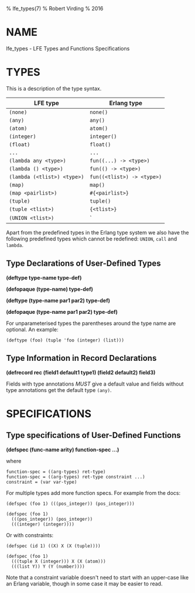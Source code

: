 % lfe_types(7)
% Robert Virding
% 2016

# NAME

lfe_types - LFE Types and Functions Specifications

# TYPES

This is a description of the type syntax.


  | LFE type                     | Erlang type                  |
  |------------------------------|------------------------------|
  | `(none)`                       | `none()`                       |
  | `(any)`                        | `any()`                        |
  | `(atom)`                       | `atom()`                       |
  | `(integer)`                    | `integer()`                    |
  | `(float)`                      | `float()`                      |
  | `...`                          | `...`                          |
  | `(lambda any <type>)`          | `fun((...) -> <type>)`         |
  | `(lambda () <type>)`           | `fun(() -> <type>)`            |
  | `(lambda (<tlist>) <type>)`    | `fun((<tlist>) -> <type>)`     |
  | `(map)`                        | `map()`                        |
  | `(map <pairlist>)`             | `#{<pairlist>}`                |
  | `(tuple)`                      | `tuple()`                      |
  | `(tuple <tlist>)`              | `{<tlist>}`                    |
  | `(UNION <tlist>)`              | `<type> | <type>`              |

Apart from the predefined types in the Erlang type system we also have
the following predefined types which cannot be redefined: `UNION`,
`call` and `lambda`.

## Type Declarations of User-Defined Types

**(deftype type-name type-def)**

**(defopaque (type-name) type-def)**

**(deftype (type-name par1 par2) type-def)**

**(defopaque (type-name par1 par2) type-def)**

For unparameterised types the parentheses around the type name are optional. An example:

```
(deftype (foo) (tuple 'foo (integer) (list)))
```

## Type Information in Record Declarations

**(defrecord rec (field1 default1 type1) (field2 default2) field3)**

Fields with type annotations *MUST* give a default value and fields
without type annotations get the default type `(any)`.

# SPECIFICATIONS

## Type specifications of User-Defined Functions

**(defspec (func-name arity) function-spec ...)**

where

```
function-spec = ((arg-types) ret-type)
function-spec = ((arg-types) ret-type constraint ...)
constraint = (var var-type)
```

For multiple types add more function specs. For example from the docs:

```
(defspec (foo 1) (((pos_integer)) (pos_integer)))

(defspec (foo 1)
  (((pos_integer)) (pos_integer))
  (((integer) (integer))))
```

Or with constraints:

```
(defspec (id 1) ((X) X (X (tuple))))

(defspec (foo 1)
  (((tuple X (integer))) X (X (atom)))
  (((list Y)) Y (Y (number))))
```

Note that a constraint variable doesn't need to start with an
upper-case like an Erlang variable, though in some case it may be
easier to read.